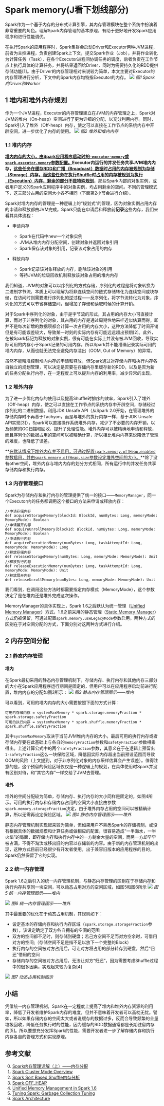 # Spark memory(J看下划线部分)

Spark作为一个基于内存的分布式计算引擎，其内存管理模块在整个系统中扮演着非常重要的角色。理解Spark内存管理的基本原理，有助于更好地开发Spark应用程序和进行性能调优。

在执行Spark的应用程序时，Spark集群会启动Driver和Executor两种JVM进程，前者为主控进程，负责创建Spark上下文，提交Spark作业（Job），并将作业转化为计算任务（Task），在各个Executor进程间协调任务的调度，后者负责在工作节点上执行具体的计算任务，并将结果返回给Driver，同时为需要持久化的RDD提供存储功能[1]。由于Driver的内存管理相对来说较为简单，本文主要对Executor的内存管理进行分析，下文中的Spark内存均特指Executor的内存。
![](picture/spark-driver-executor.png)
*图1 Spark的Driver和Worker*

## 1 堆内和堆外内存规划

作为一个JVM进程，Executor的内存管理建立在JVM的内存管理之上，Spark对JVM的堆内（On-heap）空间进行了更为详细的分配，以充分利用内存。同时，Spark引入了堆外（Off-heap）内存，使之可以直接在工作节点的系统内存中开辟空间，进一步优化了内存的使用。
![](picture/spark-on-off-heap.png)
*图2 堆外和堆内内存*

### 1.1 堆内内存

**<u>堆内内存的大小，由Spark应用程序启动时的`–executor-memory`或`spark.executor.memory`参数配置。</u>**Executor内运行的并发任务共享JVM堆内内存，**<u>这些任务在缓存RDD和广播（Broadcast）数据时占用的内存被规划为存储（Storage）内存，而这些任务在执行Shuffle时占用的内存被规划为执行（Execution）内存，剩余的部分不做特殊规划</u>**，那些Spark内部的对象实例，或者用户定义的Spark应用程序中的对象实例，均占用剩余的空间。不同的管理模式下，这三部分占用的空间大小各不相同（下面第2小节会进行介绍）。

Spark对堆内内存的管理是一种逻辑上的“规划式”的管理，因为对象实例占用内存的申请和释放都由JVM完成，Spark只能在申请后和释放前**记录**这些内存，我们来看其具体流程：

- 申请内存

  - Spark在代码中new一个对象实例
  - JVM从堆内内存分配空间，创建对象并返回对象引用
  - Spark保存该对象的引用，记录该对象占用的内存

- 释放内存

  - Spark记录该对象释放的内存，删除该对象的引用
  - 等待JVM的垃圾回收机制释放该对象占用的堆内内存

我们知道，JVM的对象可以以序列化的方式存储，序列化的过程是将对象转换为二进制字节流，本质上可以理解为将非连续空间的链式存储转化为连续空间或块存储，在访问时则需要进行序列化的逆过程——反序列化，将字节流转化为对象，序列化的方式可以节省存储空间，但增加了存储和读取时候的计算开销。

对于Spark中序列化的对象，由于是字节流的形式，其占用的内存大小可直接计算，而对于非序列化的对象，其占用的内存是通过周期性地采样近似估算而得，即并不是每次新增的数据项都会计算一次占用的内存大小，这种方法降低了时间开销但是有可能误差较大，导致某一时刻的实际内存有可能远远超出预期[2]。此外，在被Spark标记为释放的对象实例，很有可能在实际上并没有被JVM回收，导致实际可用的内存小于Spark记录的可用内存。所以Spark并不能准确记录实际可用的堆内内存，从而也就无法完全避免内存溢出（OOM, Out of Memory）的异常。

虽然不能精准控制堆内内存的申请和释放，但Spark通过对存储内存和执行内存各自独立的规划管理，可以决定是否要在存储内存里缓存新的RDD，以及是否为新的任务分配执行内存，在一定程度上可以提升内存的利用率，减少异常的出现。

### 1.2 堆外内存

为了进一步优化内存的使用以及提高Shuffle时排序的效率，Spark引入了堆外（Off-heap）内存，使之可以直接在工作节点的系统内存中开辟空间，存储经过序列化的二进制数据。利用JDK Unsafe API（从Spark 2.0开始，在管理堆外的存储内存时不再基于Tachyon，而是与堆外的执行内存一样，基于JDK Unsafe API实现[3]），Spark可以直接操作系统堆外内存，减少了不必要的内存开销，以及频繁的GC扫描和回收，提升了处理性能。堆外内存可以被精确地申请和释放，而且序列化的数据占用的空间可以被精确计算，所以相比堆内内存来说降低了管理的难度，也降低了误差。

**<u>在默认情况下堆外内存并不启用，可通过配置`spark.memory.offHeap.enabled`参数启用，并由`spark.memory.offHeap.size`参数设定堆外空间的大小。</u>**除了没有other空间，堆外内存与堆内内存的划分方式相同，所有运行中的并发任务共享存储内存和执行内存。

### 1.3 内存管理接口

Spark为存储内存和执行内存的管理提供了统一的接口——`MemoryManager`，同一个Executor内的任务都调用这个接口的方法来申请或释放内存：

```
//申请存储内存
def acquireStorageMemory(blockId: BlockId, numBytes: Long, memoryMode: MemoryMode): Boolean
//申请展开内存
def acquireUnrollMemory(blockId: BlockId, numBytes: Long, memoryMode: MemoryMode): Boolean
//申请执行内存
def acquireExecutionMemory(numBytes: Long, taskAttemptId: Long, memoryMode: MemoryMode): Long
//释放存储内存
def releaseStorageMemory(numBytes: Long, memoryMode: MemoryMode): Unit
//释放执行内存
def releaseExecutionMemory(numBytes: Long, taskAttemptId: Long, memoryMode: MemoryMode): Unit
//释放展开内存
def releaseUnrollMemory(numBytes: Long, memoryMode: MemoryMode): Unit
```

我们看到，在调用这些方法时都需要指定内存模式（MemoryMode），这个参数决定了是在堆内还是堆外完成这次操作。

MemoryManager的具体实现上，Spark 1.6之后默认为统一管理（[Unified Memory Manager](https://github.com/apache/spark/blob/v2.1.0/core/src/main/scala/org/apache/spark/memory/UnifiedMemoryManager.scala)）方式，1.6之前采用的静态管理（[Static Memory Manager](https://github.com/apache/spark/blob/v2.1.0/core/src/main/scala/org/apache/spark/memory/StaticMemoryManager.scala)）方式仍被保留，可通过配置`spark.memory.useLegacyMode`参数启用。两种方式的区别在于对空间分配的方式，下面分别对这两种方式进行介绍。

## 2 内存空间分配

### 2.1 静态内存管理

#### 堆内

在Spark最初采用的静态内存管理机制下，存储内存、执行内存和其他内存三部分的大小在Spark应用程序运行期间是固定的，但用户可以在应用程序启动前进行配置，堆内内存的分配如图3所示：
![](picture/spark-static-memory-on-heap.png)
*图3 静态内存管理图示——堆内*

可以看到，可用的堆内内存的大小需要按照下面的方式计算：

```
可用的存储内存 = systemMaxMemory * spark.storage.memoryFraction * spark.storage.safetyFraction
可用的执行内存 = systemMaxMemory * spark.shuffle.memoryFraction * spark.shuffle.safetyFraction
```

其中`systemMaxMemory`取决于当前JVM堆内内存的大小，最后可用的执行内存或者存储内存要在此基础上与各自的`memoryFraction`参数和`safetyFraction`参数相乘得出。上述计算公式中的两个`safetyFraction`参数，其意义在于在逻辑上预留出`1-safetyFraction`这么一块保险区域，降低因实际内存超出当前预设范围而导致OOM的风险（上文提到，对于非序列化对象的内存采样估算会产生误差）。值得注意的是，这个预留的保险区域仅仅是一种逻辑上的规划，在具体使用时Spark并没有区别对待，和“其它内存”一样交给了JVM去管理。

#### 堆外

堆外的空间分配较为简单，存储内存、执行内存的大小同样是固定的，如图4所示。可用的执行内存和存储内存占用的空间大小直接由参数`spark.memory.storageFraction`决定，由于堆外内存占用的空间可以被精确计算，所以无需再设定保险区域。
![](picture/spark-static-memory-off-heap.png)
*图4 静态内存管理图示——堆外*

静态内存管理机制实现起来较为简单，但如果用户不熟悉Spark的存储机制，或没有根据具体的数据规模和计算任务或做相应的配置，很容易造成“一半海水，一半火焰”的局面，即存储内存和执行内存中的一方剩余大量的空间，而另一方却早早被占满，不得不淘汰或移出旧的内容以存储新的内容。由于新的内存管理机制的出现，这种方式目前已经很少有开发者使用，出于兼容旧版本的应用程序的目的，Spark仍然保留了它的实现。

### 2.2 统一内存管理

Spark 1.6之后引入的统一内存管理机制，与静态内存管理的区别在于存储内存和执行内存共享同一块空间，可以动态占用对方的空闲区域，如图5和图6所示
![](picture/spark-unified-memory-on-heap.png)
*图5 统一内存管理图示——堆内*

![](picture/spark-unified-memory-off-heap.png)
*图6 统一内存管理图示——堆外*

其中最重要的优化在于动态占用机制，其规则如下：

- 设定基本的存储内存和执行内存区域（`spark.storage.storageFraction`参数），该设定确定了双方各自拥有的空间的范围
- 双方的空间都不足时，则存储到硬盘；若己方空间不足而对方空余时，可借用对方的空间;（存储空间不足是指不足以放下一个完整的Block）
- 执行内存的空间被对方占用后，可让对方将占用的部分转存到硬盘，然后“归还”借用的空间
- 存储内存的空间被对方占用后，无法让对方“归还”，因为需要考虑Shuffle过程中的很多因素，实现起来较为复杂[4]

![](picture/spark-dynamic-memory.png)
*图7 动态占用机制图示*

## 小结

凭借统一内存管理机制，Spark在一定程度上提高了堆内和堆外内存资源的利用率，降低了开发者维护Spark内存的难度，但并不意味着开发者可以高枕无忧。譬如，所以如果存储内存的空间太大或者说缓存的数据过多，反而会导致频繁的全量垃圾回收，降低任务执行时的性能，因为缓存的RDD数据通常都是长期驻留内存的[5]。所以要想充分发挥Spark的性能，需要开发者进一步了解存储内存和执行内存各自的管理方式和实现原理。

## 参考文献
0. [Spark内存管理详解（上）——内存分配](http://www.leonlu.cc/profession/18-spark-memory-management-part1/)
1. [Spark Cluster Mode Overview](http://spark.apache.org/docs/latest/cluster-overview.html)
2. [Spark Sort Based Shuffle内存分析](http://www.jianshu.com/p/c83bb237caa8)
3. [Spark OFF_HEAP](http://www.jianshu.com/p/c6f6d4071560)
4. [Unified Memory Management in Spark 1.6](https://issues.apache.org/jira/secure/attachment/12765646/unified-memory-management-spark-10000.pdf)
5. [Tuning Spark: Garbage Collection Tuning](http://spark.apache.org/docs/latest/tuning.html#garbage-collection-tuning)
6. [Spark Architecture](https://0x0fff.com/spark-architecture/)